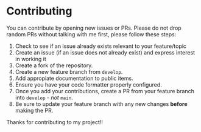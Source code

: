 # Contributing

You can contribute by opening new issues or PRs. Please do not drop random PRs without talking with me first, please follow these steps:

1. Check to see if an issue already exists relevant to your feature/topic
2. Create an issue (if an issue does not already exist) and express interest in working it
3. Create a fork of the repository.
4. Create a new feature branch from `develop`.
5. Add appropiate documentation to public items.
6. Ensure you have your code formatter properly configured.
7. Once you add your contributions, create a PR from your feature branch into `develop` - _not_ `main`.
8. Be sure to update your feature branch with any new changes **before** making the PR.

Thanks for contributing to my project!!
